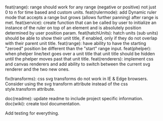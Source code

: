 feat(range): range should work for any range (negative or positive) not just 0 to n for time based and custom units.
feat(rulermode): add Dynamic ruler mode that accepts a range but grows (allows further panning) after range is met.
feat(service): create function that can be called by user to initialize an instance of the ruler on top of an element and is absolutely position determined by user position param.
feat(hatchUnits): hatch units (sub units) should be able to show their unit title, if enabled, only if they do not overlap with their parent unit title.
feat(range): have ability to have the starting "zeroed" position be different than the "start" range input.
feat(phelper): when phelper line/text goes over a unit title that unit title should be hidden until the phelper moves past that unit title.
feat(renderers): implement css and canvas renderers and add ability to switch between the current svg renderer and the two new ones.

fix(transforms): css svg transforms do not work in IE & Edge browsers. Consider using the svg transform attribute instead of the css style.transform attribute.

doc(readme): update readme to include project specific information.
doc(wiki): create tool documentation.

Add testing for everything.
